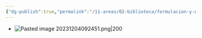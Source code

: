 ```yaml
---
{"dg-publish":true,"permalink":"/11-areas/02-biblioteca/formulacion-y-evaluacion-de-proyectos/","noteIcon":""}
---
```


- ![Pasted image 20231204092451.png|200](/img/user/02%20Image/Pasted%20image%2020231204092451.png)